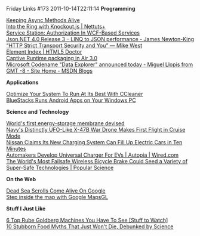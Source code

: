 Friday Links #173
2011-10-14T22:11:14
**Programming**

[Keeping Async Methods Alive](http://blogs.msdn.com/b/pfxteam/archive/2011/10/02/10219048.aspx)   
[Into the Ring with Knockout.js | Nettuts+](http://net.tutsplus.com/sessions/into-the-ring-with-knockout-js/)   
[Service Station: Authorization In WCF-Based Services](http://msdn.microsoft.com/en-us/magazine/cc948343.aspx)   
[Json.NET 4.0 Release 3 – LINQ to JSON performance - James Newton-King](http://james.newtonking.com/archive/2011/10/01/json-net-4-0-release-3-linq-to-json-performance.aspx)   
[“HTTP Strict Transport Security and You” — Mike West](http://mikewest.org/2011/10/http-strict-transport-security-and-you)   
[Element Index | HTML5 Doctor](http://html5doctor.com/element-index/)   
[Captive Runtime packaging in Air 3.0](http://feedproxy.google.com/~r/genisio/~3/d-gIJA1E5ME/)   
[Microsoft Codename "Data Explorer" announced today - Miguel Llopis from GMT -8 - Site Home - MSDN Blogs](http://blogs.msdn.com/b/mllopis/archive/2011/10/12/microsoft-codename-quot-data-explorer-quot-announced-today.aspx)

**Applications**

[Optimize Your System To Run At Its Best With CCleaner](http://feedproxy.google.com/~r/Makeuseof/~3/ayFpt3SqPhg/)   
[BlueStacks Runs Android Apps on Your Windows PC](http://lifehacker.com/5848624/bluestacks-runs-android-apps-on-your-windows-pc)

**Science and Technology**

[World's first energy-storage membrane devised](http://www.sciencedaily.com/releases/2011/09/110929074021.htm)   
[Navy's Distinctly UFO-Like X-47B War Drone Makes First Flight in Cruise Mode](http://www.popsci.com/technology/article/2011-10/navy%E2%80%99s-x-47b-war-drone-flies-wheels-lending-distinctly-ufo-appearance)   
[Nissan Claims Its New Charging System Can Fill Up Electric Cars in Ten Minutes](http://www.popsci.com/cars/article/2011-10/nissan-claims-its-new-charging-system-can-fill-electric-cars-ten-minutes)   
[Automakers Develop Universal Charger For EVs | Autopia | Wired.com](http://www.wired.com/autopia/2011/10/automakers-develop-universal-charger-for-evs/)   
[The World's Most Failsafe Wireless Bicycle Brake Could Seed a Variety of Super-Safe Technologies | Popular Science](http://www.popsci.com/technology/article/2011-10/worlds-most-failsafe-wireless-bicycle-brake-could-seed-variety-super-safe-technologies)

**On the Web**

[Dead Sea Scrolls Come Alive On Google](http://www.npr.org/2011/10/02/140988899/dead-sea-scrolls-come-alive-on-google?ft=1&f=1019)   
[Step inside the map with Google MapsGL](http://feedproxy.google.com/~r/blogspot/MKuf/~3/b_5SR55zoqA/step-inside-map-with-google-mapsgl.html)

**Stuff I Just Like**

[6 Top Rube Goldberg Machines You Have To See [Stuff to Watch]](http://feedproxy.google.com/~r/Makeuseof/~3/6RRZtB8rpoY/)   
[10 Stubborn Food Myths That Just Won't Die, Debunked by Science](http://lifehacker.com/5847591/10-stubborn-food-myths-that-just-wont-die)
